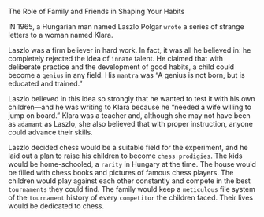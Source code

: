 The Role of Family and Friends in Shaping Your Habits

IN 1965, a Hungarian man named Laszlo Polgar `wrote` a series of
strange letters to a woman named Klara.

Laszlo was a firm believer in hard work. In fact, it was all he
believed in: he completely rejected the idea of `innate` talent. He
claimed that with deliberate practice and the development of good
habits, a child could become a `genius` in any field. His `mantra` was “A
genius is not born, but is educated and trained.”

Laszlo believed in this idea so strongly that he wanted to test it with
his own children—and he was writing to Klara because he “needed a
wife willing to jump on board.” Klara was a teacher and, although she
may not have been as `adamant` as Laszlo, she also believed that with
proper instruction, anyone could advance their skills.

Laszlo decided chess would be a suitable field for the experiment,
and he laid out a plan to raise his children to become `chess prodigies`.
The kids would be home-schooled, a `rarity` in Hungary at the time. The
house would be filled with chess books and pictures of famous chess
players. The children would play against each other constantly and
compete in the best `tournaments` they could find. The family would
keep a `meticulous` file system of the `tournament` history of every
`competitor` the children faced. Their lives would be dedicated to chess.